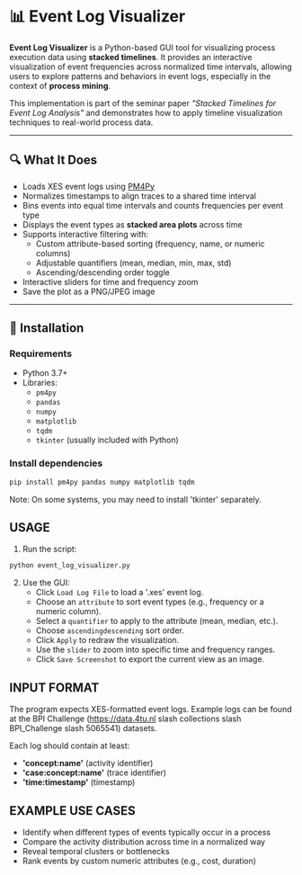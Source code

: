 # 📊 Event Log Visualizer

**Event Log Visualizer** is a Python-based GUI tool for visualizing process execution data using **stacked timelines**. It provides an interactive visualization of event frequencies across normalized time intervals, allowing users to explore patterns and behaviors in event logs, especially in the context of **process mining**.

This implementation is part of the seminar paper _"Stacked Timelines for Event Log Analysis"_ and demonstrates how to apply timeline visualization techniques to real-world process data.

---

## 🔍 What It Does

- Loads XES event logs using [PM4Py](https://pm4py.fit.fraunhofer.de/)
- Normalizes timestamps to align traces to a shared time interval
- Bins events into equal time intervals and counts frequencies per event type
- Displays the event types as **stacked area plots** across time
- Supports interactive filtering with:
  - Custom attribute-based sorting (frequency, name, or numeric columns)
  - Adjustable quantifiers (mean, median, min, max, std)
  - Ascending/descending order toggle
- Interactive sliders for time and frequency zoom
- Save the plot as a PNG/JPEG image

---

## 🚀 Installation

### Requirements

- Python 3.7+
- Libraries:
  - `pm4py`
  - `pandas`
  - `numpy`
  - `matplotlib`
  - `tqdm`
  - `tkinter` (usually included with Python)

### Install dependencies

```bash
pip install pm4py pandas numpy matplotlib tqdm
```

Note: On some systems, you may need to install 'tkinter' separately.

## USAGE

1. Run the script:

```bash
python event_log_visualizer.py
```

2. Use the GUI:
   - Click `Load Log File` to load a '.xes' event log.
   - Choose an `attribute` to sort event types (e.g., frequency or a numeric column).
   - Select a `quantifier` to apply to the attribute (mean, median, etc.).
   - Choose `ascendingdescending` sort order.
   - Click `Apply` to redraw the visualization.
   - Use the `slider` to zoom into specific time and frequency ranges.
   - Click `Save Screenshot` to export the current view as an image.

## INPUT FORMAT

The program expects XES-formatted event logs. Example logs can be found at the BPI Challenge (https://data.4tu.nl slash collections slash BPI_Challenge slash 5065541) datasets.

Each log should contain at least:
- **'concept:name'** (activity identifier)
- **'case:concept:name'** (trace identifier)
- **'time:timestamp'** (timestamp)

## EXAMPLE USE CASES

- Identify when different types of events typically occur in a process
- Compare the activity distribution across time in a normalized way
- Reveal temporal clusters or bottlenecks
- Rank events by custom numeric attributes (e.g., cost, duration)